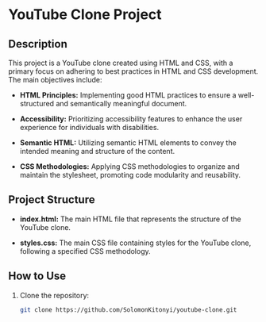 # YouTube Clone Project

## Description

This project is a YouTube clone created using HTML and CSS, with a primary focus on adhering to best practices in HTML and CSS development. The main objectives include:

- **HTML Principles:** Implementing good HTML practices to ensure a well-structured and semantically meaningful document.

- **Accessibility:** Prioritizing accessibility features to enhance the user experience for individuals with disabilities.

- **Semantic HTML:** Utilizing semantic HTML elements to convey the intended meaning and structure of the content.

- **CSS Methodologies:** Applying CSS methodologies to organize and maintain the stylesheet, promoting code modularity and reusability.

## Project Structure

- **index.html:** The main HTML file that represents the structure of the YouTube clone.

- **styles.css:** The main CSS file containing styles for the YouTube clone, following a specified CSS methodology.

## How to Use

1. Clone the repository:

   ```bash
   git clone https://github.com/SolomonKitonyi/youtube-clone.git
